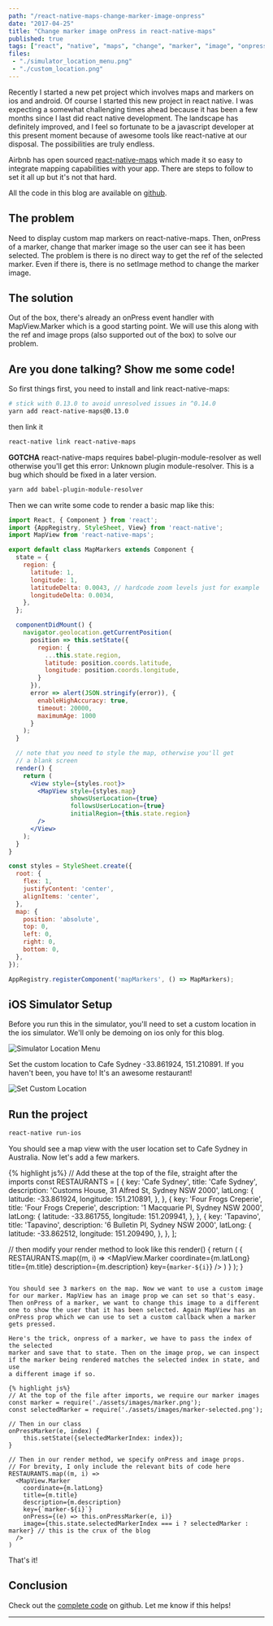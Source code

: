 ```yaml
---
path: "/react-native-maps-change-marker-image-onpress"
date: "2017-04-25"
title: "Change marker image onPress in react-native-maps"
published: true
tags: ["react", "native", "maps", "change", "marker", "image", "onpress"]
files:
 - "./simulator_location_menu.png"
 - "./custom_location.png"
---
```


Recently I started a new pet project which involves maps and markers on ios and android. Of course I started
this new project in react native. I was expecting a somewhat challenging times ahead because it has been
a few months since I last did react native development. The landscape has definitely improved, and I feel
so fortunate to be a javascript developer at this present moment because of awesome tools like react-native
at our disposal. The possibilities are truly endless.

Airbnb has open sourced [react-native-maps](https://github.com/airbnb/react-native-maps) which 
made it so easy to integrate mapping capabilities with your app. There are steps to follow to set it all up but 
it's not that hard.

All the code in this blog are available on [github](https://github.com/yusinto/react-native-map-markers).

## The problem
Need to display custom map markers on react-native-maps. Then, onPress of a 
marker, change that marker image so the user can see it has 
been selected. The problem is there is no direct way to get the ref of 
the selected marker. Even if there is, there is no setImage method to
change the marker image.

## The solution
Out of the box, there's already an onPress event handler with MapView.Marker
which is a good starting point. We will use this along with the ref and 
image props (also supported out of the box) to solve our problem.

## Are you done talking? Show me some code!
So first things first, you need to install and link react-native-maps:

```bash
# stick with 0.13.0 to avoid unresolved issues in ^0.14.0
yarn add react-native-maps@0.13.0
```
then link it
```bash
react-native link react-native-maps
```

<b>GOTCHA</b> react-native-maps requires babel-plugin-module-resolver as well
otherwise you'll get this error: Unknown plugin module-resolver. This is a bug
which should be fixed in a later version.

```bash
yarn add babel-plugin-module-resolver
```

Then we can write some code to render a basic map like this:

```jsx
import React, { Component } from 'react';
import {AppRegistry, StyleSheet, View} from 'react-native';
import MapView from 'react-native-maps';

export default class MapMarkers extends Component {
  state = {
    region: {
      latitude: 1,
      longitude: 1,
      latitudeDelta: 0.0043, // hardcode zoom levels just for example
      longitudeDelta: 0.0034,
    },
  };

  componentDidMount() {
    navigator.geolocation.getCurrentPosition(
      position => this.setState({
        region: {
          ...this.state.region,
          latitude: position.coords.latitude,
          longitude: position.coords.longitude,
        }
      }),
      error => alert(JSON.stringify(error)), {
        enableHighAccuracy: true,
        timeout: 20000,
        maximumAge: 1000
      }
    );
  }

  // note that you need to style the map, otherwise you'll get
  // a blank screen
  render() {
    return (
      <View style={styles.root}>
        <MapView style={styles.map}
                 showsUserLocation={true}
                 followsUserLocation={true}
                 initialRegion={this.state.region}
        />
      </View>
    );
  }
}

const styles = StyleSheet.create({
  root: {
    flex: 1,
    justifyContent: 'center',
    alignItems: 'center',
  },
  map: {
    position: 'absolute',
    top: 0,
    left: 0,
    right: 0,
    bottom: 0,
  },
});

AppRegistry.registerComponent('mapMarkers', () => MapMarkers);

```

## iOS Simulator Setup
Before you run this in the simulator, you'll need to set a custom location
in the ios simulator. We'll only be demoing on ios only for this blog.

<img alt="Simulator Location Menu" src="/static/simulator_location_menu.png" id="markdownImage"/>

Set the custom location to Cafe Sydney -33.861924, 151.210891. If you haven't
been, you have to! It's an awesome restaurant!

<img alt="Set Custom Location" src="/static/custom_location.png" id="markdownImage"/>

## Run the project

```bash
react-native run-ios
```

You should see a map view with the user location set to Cafe Sydney in Australia.
Now let's add a few markers.

{% highlight js%}
// Add these at the top of the file, straight after the imports
const RESTAURANTS = [
  {
    key: 'Cafe Sydney',
    title: 'Cafe Sydney',
    description: 'Customs House, 31 Alfred St, Sydney NSW 2000',
    latLong: {
      latitude: -33.861924,
      longitude: 151.210891,
    },
  },
  {
    key: 'Four Frogs Creperie',
    title: 'Four Frogs Creperie',
    description: '1 Macquarie Pl, Sydney NSW 2000',
    latLong: {
      latitude: -33.861755,
      longitude: 151.209941,
    },
  },
  {
    key: 'Tapavino',
    title: 'Tapavino',
    description: '6 Bulletin Pl, Sydney NSW 2000',
    latLong: {
      latitude: -33.862512,
      longitude: 151.209490,
    },
  },
];

  // then modify your render method to look like this
  render() {
    return (
      <View style={styles.root}>
        <MapView style={styles.map}
                 showsUserLocation={true}
                 followsUserLocation={true}
                 initialRegion={this.state.region}
        >
          {
            RESTAURANTS.map((m, i) =>
              <MapView.Marker
                coordinate={m.latLong}
                title={m.title}
                description={m.description}
                key={`marker-${i}`}
              />
            )
          }
        </MapView>
      </View>
    );
  }
```

You should see 3 markers on the map. Now we want to use a custom image 
for our marker. MapView has an image prop we can set so that's easy. 
Then onPress of a marker, we want to change this image to a different 
one to show the user that it has been selected. Again MapView has an 
onPress prop which we can use to set a custom callback when a marker gets pressed.

Here's the trick, onpress of a marker, we have to pass the index of the selected
marker and save that to state. Then on the image prop, we can inspect
if the marker being rendered matches the selected index in state, and use
a different image if so.

{% highlight js%}
// At the top of the file after imports, we require our marker images
const marker = require('./assets/images/marker.png');
const selectedMarker = require('./assets/images/marker-selected.png');

// Then in our class
onPressMarker(e, index) {
    this.setState({selectedMarkerIndex: index});
}
  
// Then in our render method, we specify onPress and image props.
// For brevity, I only include the relevant bits of code here
RESTAURANTS.map((m, i) =>
  <MapView.Marker
    coordinate={m.latLong}
    title={m.title}
    description={m.description}
    key={`marker-${i}`}
    onPress={(e) => this.onPressMarker(e, i)}
    image={this.state.selectedMarkerIndex === i ? selectedMarker : marker} // this is the crux of the blog
  />
)
```

That's it!

## Conclusion
Check out the [complete code](https://github.com/yusinto/react-native-map-markers) on 
github. Let me know if this helps!

---------------------------------------------------------------------------------------
